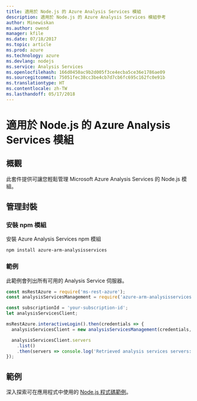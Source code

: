 ```yaml
---
title: 適用於 Node.js 的 Azure Analysis Services 模組
description: 適用於 Node.js 的 Azure Analysis Services 模組參考
author: Minewiskan
ms.author: owend
manager: kfile
ms.date: 07/18/2017
ms.topic: article
ms.prod: azure
ms.technology: azure
ms.devlang: nodejs
ms.service: Analysis Services
ms.openlocfilehash: 166d0450ac9b2d005f3ce4ecba5ce36e1786ae09
ms.sourcegitcommit: 75051fec38cc3be4cb7d7cb6fc695c162fc0e91b
ms.translationtype: HT
ms.contentlocale: zh-TW
ms.lasthandoff: 05/17/2018
---
```

# <a name="azure-analysis-services-modules-for-nodejs"></a>適用於 Node.js 的 Azure Analysis Services 模組

## <a name="overview"></a>概觀
此套件提供可讓您輕鬆管理 Microsoft Azure Analysis Services 的 Node.js 模組。

## <a name="management-package"></a>管理封裝

### <a name="install-the-npm-module"></a>安裝 npm 模組

安裝 Azure Analysis Services npm 模組

```bash
npm install azure-arm-analysisservices
```

### <a name="example"></a>範例

此範例會列出所有可用的 Analysis Service 伺服器。

```javascript
const msRestAzure = require('ms-rest-azure');
const analysisServicesManagement = require('azure-arm-analysisservices');

const subscriptionId = 'your-subscription-id';
let analysisServicesClient;

msRestAzure.interactiveLogin().then(credentials => {
  analysisServicesClient = new analysisServicesManagement(credentials, subscriptionId);

  analysisServicesClient.servers
    .list()
    .then(servers => console.log('Retrieved analysis services servers: ', servers));
});
```

## <a name="samples"></a>範例

深入探索可在應用程式中使用的 [Node.js 程式碼範例](https://azure.microsoft.com/resources/samples/?platform=nodejs)。
